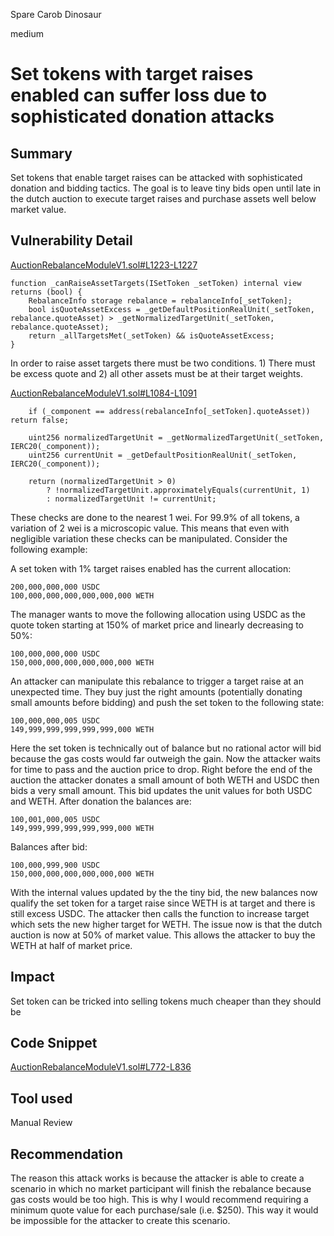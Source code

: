Spare Carob Dinosaur

medium

# Set tokens with target raises enabled can suffer loss due to sophisticated donation attacks

## Summary

Set tokens that enable target raises can be attacked with sophisticated donation and bidding tactics. The goal is to leave tiny bids open until late in the dutch auction to execute target raises and purchase assets well below market value.

## Vulnerability Detail

[AuctionRebalanceModuleV1.sol#L1223-L1227](https://github.com/sherlock-audit/2023-06-Index/blob/main/index-protocol/contracts/protocol/modules/v1/AuctionRebalanceModuleV1.sol#L1223-L1227)

    function _canRaiseAssetTargets(ISetToken _setToken) internal view returns (bool) {
        RebalanceInfo storage rebalance = rebalanceInfo[_setToken];
        bool isQuoteAssetExcess = _getDefaultPositionRealUnit(_setToken, rebalance.quoteAsset) > _getNormalizedTargetUnit(_setToken, rebalance.quoteAsset);
        return _allTargetsMet(_setToken) && isQuoteAssetExcess;
    }

In order to raise asset targets there must be two conditions. 1) There must be excess quote and 2) all other assets must be at their target weights. 

[AuctionRebalanceModuleV1.sol#L1084-L1091](https://github.com/sherlock-audit/2023-06-Index/blob/main/index-protocol/contracts/protocol/modules/v1/AuctionRebalanceModuleV1.sol#L1084-L1091)

        if (_component == address(rebalanceInfo[_setToken].quoteAsset)) return false;

        uint256 normalizedTargetUnit = _getNormalizedTargetUnit(_setToken, IERC20(_component));
        uint256 currentUnit = _getDefaultPositionRealUnit(_setToken, IERC20(_component));

        return (normalizedTargetUnit > 0)
            ? !normalizedTargetUnit.approximatelyEquals(currentUnit, 1)
            : normalizedTargetUnit != currentUnit;

These checks are done to the nearest 1 wei. For 99.9% of all tokens, a variation of 2 wei is a microscopic value. This means that even with negligible variation these checks can be manipulated. Consider the following example: 

A set token with 1% target raises enabled has the current allocation:

    200,000,000,000 USDC
    100,000,000,000,000,000,000 WETH

The manager wants to move the following allocation using USDC as the quote token starting at 150% of market price and linearly decreasing to 50%:
    
    100,000,000,000 USDC
    150,000,000,000,000,000,000 WETH

An attacker can manipulate this rebalance to trigger a target raise at an unexpected time. They buy just the right amounts (potentially donating small amounts before bidding) and push the set token to the following state:

    100,000,000,005 USDC
    149,999,999,999,999,999,000 WETH

Here the set token is technically out of balance but no rational actor will bid because the gas costs would far outweigh the gain. Now the attacker waits for time to pass and the auction price to drop. Right before the end of the auction the attacker donates a small amount of both WETH and USDC then bids a very small amount. This bid updates the unit values for both USDC and WETH. After donation the balances are:
    
    100,001,000,005 USDC
    149,999,999,999,999,999,000 WETH

Balances after bid:

    100,000,999,900 USDC
    150,000,000,000,000,000,000 WETH

With the internal values updated by the the tiny bid, the new balances now qualify the set token for a target raise since WETH is at target and there is still excess USDC. The attacker then calls the function to increase target which sets the new higher target for WETH. The issue now is that the dutch auction is now at 50% of market value. This allows the attacker to buy the WETH at half of market price.

## Impact

Set token can be tricked into selling tokens much cheaper than they should be

## Code Snippet

[AuctionRebalanceModuleV1.sol#L772-L836](https://github.com/sherlock-audit/2023-06-Index/blob/main/index-protocol/contracts/protocol/modules/v1/AuctionRebalanceModuleV1.sol#L772-L836)

## Tool used

Manual Review

## Recommendation

The reason this attack works is because the attacker is able to create a scenario in which no market participant will finish the rebalance because gas costs would be too high. This is why I would recommend requiring a minimum quote value for each purchase/sale (i.e. $250). This way it would be impossible for the attacker to create this scenario.